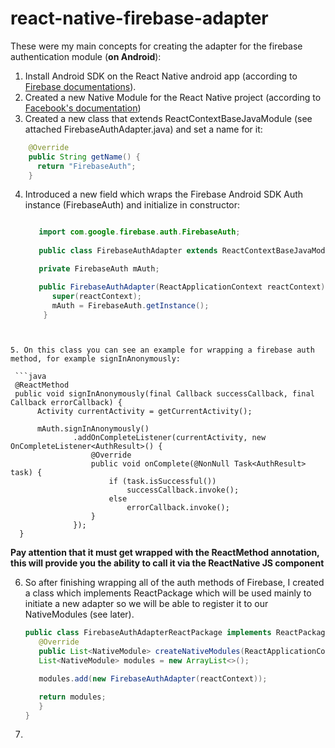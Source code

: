 # react-native-firebase-adapter


These were my main concepts for creating the adapter for the firebase authentication module (**on Android**):

1. Install Android SDK on the React Native android app (according to [Firebase documentations](https://firebase.google.com/support/guides/firebase-android#update_your_gradle_dependencies_numbered)).
2. Created a new Native Module for the React Native project (according to [Facebook's documentation](https://facebook.github.io/react-native/docs/native-modules-ios.html))
3. Created a new class that extends ReactContextBaseJavaModule (see attached FirebaseAuthAdapter.java) and set a name for it:
   
  ```java
      @Override
      public String getName() {
        return "FirebaseAuth";
      }
  ```

4. Introduced a new field which wraps the Firebase Android SDK Auth instance (FirebaseAuth) and initialize in constructor:

   ```java
   
      import com.google.firebase.auth.FirebaseAuth;
      
      public class FirebaseAuthAdapter extends ReactContextBaseJavaModule {

      private FirebaseAuth mAuth;

      public FirebaseAuthAdapter(ReactApplicationContext reactContext) {
         super(reactContext);
         mAuth = FirebaseAuth.getInstance();
       }
  ```
  
   
5. On this class you can see an example for wrapping a firebase auth method, for example signInAnonymously:

   ```java
   @ReactMethod
   public void signInAnonymously(final Callback successCallback, final Callback errorCallback) {
        Activity currentActivity = getCurrentActivity();

        mAuth.signInAnonymously()
                .addOnCompleteListener(currentActivity, new OnCompleteListener<AuthResult>() {
                    @Override
                    public void onComplete(@NonNull Task<AuthResult> task) {
                        if (task.isSuccessful())
                            successCallback.invoke();
                        else
                            errorCallback.invoke();
                    }
                });
    } 
   ```
   **Pay attention that it must get wrapped with the ReactMethod annotation, this will provide you the ability to call it via the ReactNative JS component**
   
6. So after finishing wrapping all of the auth methods of Firebase, I created a class which implements ReactPackage which will be used mainly to initiate a new adapter so we will be able to register it to our NativeModules (see later).


   ```java
   public class FirebaseAuthAdapterReactPackage implements ReactPackage {
      @Override
      public List<NativeModule> createNativeModules(ReactApplicationContext reactContext) {
      List<NativeModule> modules = new ArrayList<>();

      modules.add(new FirebaseAuthAdapter(reactContext));

      return modules;
      }
   }
   ```

7. 
  

  







